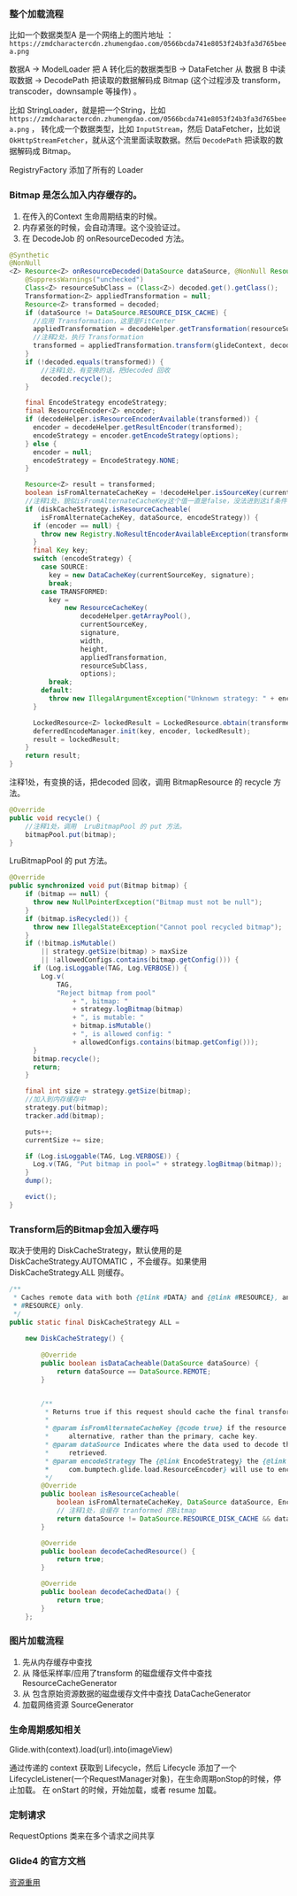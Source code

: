 ### 整个加载流程

比如一个数据类型A 是一个网络上的图片地址 ：`https://zmdcharactercdn.zhumengdao.com/0566bcda741e8053f24b3fa3d765beea.png`

数据A -> ModelLoader 把 A 转化后的数据类型B -> DataFetcher 从 数据 B 中读取数据 -> DecodePath 把读取的数据解码成 Bitmap (这个过程涉及 transform，transcoder，downsample 等操作) 。

比如 StringLoader，就是把一个String，比如 `https://zmdcharactercdn.zhumengdao.com/0566bcda741e8053f24b3fa3d765beea.png` ，
转化成一个数据类型，比如 `InputStream`，然后 DataFetcher，比如说 `OkHttpStreamFetcher`，就从这个流里面读取数据。然后 `DecodePath` 把读取的数据解码成 Bitmap。

RegistryFactory 添加了所有的 Loader

### Bitmap 是怎么加入内存缓存的。

1. 在传入的Context 生命周期结束的时候。
2. 内存紧张的时候，会自动清理。这个没验证过。
3. 在 DecodeJob 的 onResourceDecoded 方法。

```java
@Synthetic
@NonNull
<Z> Resource<Z> onResourceDecoded(DataSource dataSource, @NonNull Resource<Z> decoded) {
    @SuppressWarnings("unchecked")
    Class<Z> resourceSubClass = (Class<Z>) decoded.get().getClass();
    Transformation<Z> appliedTransformation = null;
    Resource<Z> transformed = decoded;
    if (dataSource != DataSource.RESOURCE_DISK_CACHE) {
      //应用 Transformation，这里是FitCenter
      appliedTransformation = decodeHelper.getTransformation(resourceSubClass);
      //注释2处，执行 Transformation
      transformed = appliedTransformation.transform(glideContext, decoded, width, height);
    }
    if (!decoded.equals(transformed)) {
        //注释1处，有变换的话，把decoded 回收
        decoded.recycle();
    }

    final EncodeStrategy encodeStrategy;
    final ResourceEncoder<Z> encoder;
    if (decodeHelper.isResourceEncoderAvailable(transformed)) {
      encoder = decodeHelper.getResultEncoder(transformed);
      encodeStrategy = encoder.getEncodeStrategy(options);
    } else {
      encoder = null;
      encodeStrategy = EncodeStrategy.NONE;
    }

    Resource<Z> result = transformed;
    boolean isFromAlternateCacheKey = !decodeHelper.isSourceKey(currentSourceKey);
    //注释1处，貌似isFromAlternateCacheKey这个值一直是false，没法进到这if条件
    if (diskCacheStrategy.isResourceCacheable(
        isFromAlternateCacheKey, dataSource, encodeStrategy)) {
      if (encoder == null) {
        throw new Registry.NoResultEncoderAvailableException(transformed.get().getClass());
      }
      final Key key;
      switch (encodeStrategy) {
        case SOURCE:
          key = new DataCacheKey(currentSourceKey, signature);
          break;
        case TRANSFORMED:
          key =
              new ResourceCacheKey(
                  decodeHelper.getArrayPool(),
                  currentSourceKey,
                  signature,
                  width,
                  height,
                  appliedTransformation,
                  resourceSubClass,
                  options);
          break;
        default:
          throw new IllegalArgumentException("Unknown strategy: " + encodeStrategy);
      }

      LockedResource<Z> lockedResult = LockedResource.obtain(transformed);
      deferredEncodeManager.init(key, encoder, lockedResult);
      result = lockedResult;
    }
    return result;
}
```

注释1处，有变换的话，把decoded 回收，调用 BitmapResource 的 recycle 方法。

```java
@Override
public void recycle() {
    //注释1处，调用  LruBitmapPool 的 put 方法。
    bitmapPool.put(bitmap);
}
```

LruBitmapPool 的 put 方法。

```java
@Override
public synchronized void put(Bitmap bitmap) {
    if (bitmap == null) {
      throw new NullPointerException("Bitmap must not be null");
    }
    if (bitmap.isRecycled()) {
      throw new IllegalStateException("Cannot pool recycled bitmap");
    }
    if (!bitmap.isMutable()
        || strategy.getSize(bitmap) > maxSize
        || !allowedConfigs.contains(bitmap.getConfig())) {
      if (Log.isLoggable(TAG, Log.VERBOSE)) {
        Log.v(
            TAG,
            "Reject bitmap from pool"
                + ", bitmap: "
                + strategy.logBitmap(bitmap)
                + ", is mutable: "
                + bitmap.isMutable()
                + ", is allowed config: "
                + allowedConfigs.contains(bitmap.getConfig()));
      }
      bitmap.recycle();
      return;
    }

    final int size = strategy.getSize(bitmap);
    //加入到内存缓存中
    strategy.put(bitmap);
    tracker.add(bitmap);

    puts++;
    currentSize += size;

    if (Log.isLoggable(TAG, Log.VERBOSE)) {
      Log.v(TAG, "Put bitmap in pool=" + strategy.logBitmap(bitmap));
    }
    dump();

    evict();
}
```

### Transform后的Bitmap会加入缓存吗

取决于使用的 DiskCacheStrategy，默认使用的是  DiskCacheStrategy.AUTOMATIC ，不会缓存。如果使用 DiskCacheStrategy.ALL 则缓存。


```java
/**
 * Caches remote data with both {@link #DATA} and {@link #RESOURCE}, and local data with {@link
 * #RESOURCE} only.
 */
public static final DiskCacheStrategy ALL =
   
    new DiskCacheStrategy() {
    
        @Override
        public boolean isDataCacheable(DataSource dataSource) {
            return dataSource == DataSource.REMOTE;
        }


        /**
         * Returns true if this request should cache the final transformed resource.
         *
         * @param isFromAlternateCacheKey {@code true} if the resource we've decoded was loaded using an
         *     alternative, rather than the primary, cache key.
         * @param dataSource Indicates where the data used to decode the resource was originally
         *     retrieved.
         * @param encodeStrategy The {@link EncodeStrategy} the {@link
         *     com.bumptech.glide.load.ResourceEncoder} will use to encode the resource.
         */
        @Override
        public boolean isResourceCacheable(
            boolean isFromAlternateCacheKey, DataSource dataSource, EncodeStrategy encodeStrategy) {
            // 注释1处，会缓存 tranformed 的Bitmap
            return dataSource != DataSource.RESOURCE_DISK_CACHE && dataSource != DataSource.MEMORY_CACHE;
        }

        @Override
        public boolean decodeCachedResource() {
            return true;
        }

        @Override
        public boolean decodeCachedData() {
            return true;
        }
    };

```


### 图片加载流程

1. 先从内存缓存中查找
2. 从 降低采样率/应用了transform 的磁盘缓存文件中查找 ResourceCacheGenerator
3. 从 包含原始资源数据的磁盘缓存文件中查找 DataCacheGenerator
4. 加载网络资源 SourceGenerator





### 生命周期感知相关

Glide.with(context).load(url).into(imageView)

通过传递的 context 获取到 Lifecycle，然后 Lifecycle 添加了一个 LifecycleListener(一个RequestManager对象)，在生命周期onStop的时候，停止加载。
在 onStart 的时候，开始加载，或者 resume 加载。

### 定制请求

RequestOptions 类来在多个请求之间共享

### Glide4 的官方文档

[资源重用](https://muyangmin.github.io/glide-docs-cn/doc/resourcereuse.html)
